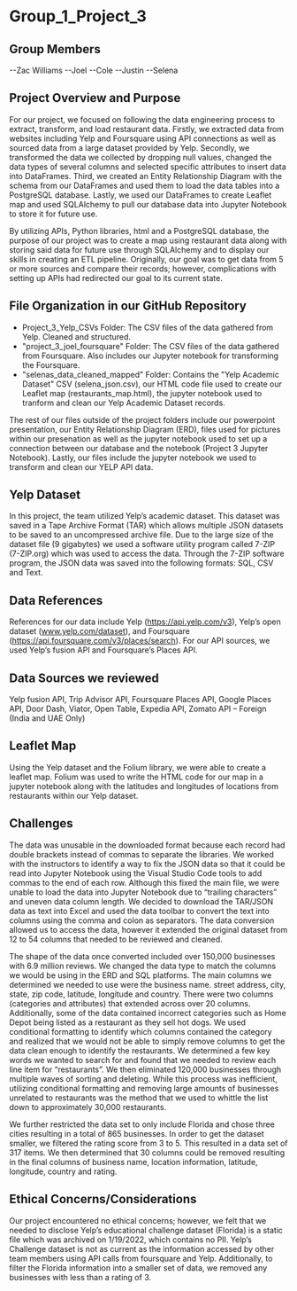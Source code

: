 # Group_1_Project_3
Group Members
--
--Zac Williams
--Joel
--Cole
--Justin
--Selena

Project Overview and Purpose
--
For our project, we focused on following the data engineering process to extract, transform, and load restaurant data. Firstly, we extracted data from websites including Yelp and Foursquare using API connections as well as sourced data from a large dataset provided by Yelp. Secondly, we transformed the data we collected by dropping null values, changed the data types of several columns and selected specific attributes to insert data into DataFrames. Third, we created an Entity Relationship Diagram with the schema from our DataFrames and used them to load the data tables into a PostgreSQL database. Lastly, we used our DataFrames to create Leaflet map and used SQLAlchemy to pull our database data into Jupyter Notebook to store it for future use.  

By utilizing APIs, Python libraries, html and a PostgreSQL database, the purpose of our project was to create a map using restaurant data along with storing said data for future use through SQLAlchemy and to display our skills in creating an ETL pipeline. Originally, our goal was to get data from 5 or more sources and compare their records; however, complications with setting up APIs had redirected our goal to its current state. 

File Organization in our GitHub Repository
--
- Project_3_Yelp_CSVs Folder: The CSV files of the data gathered from Yelp. Cleaned and structured.
- "project_3_joel_foursquare" Folder: The CSV files of the data gathered from Foursquare. Also includes our Jupyter notebook for transforming the Foursquare. 
- "selenas_data_cleaned_mapped" Folder: Contains the "Yelp Academic Dataset" CSV (selena_json.csv), our HTML code file used to create our Leaflet map (restaurants_map.html), the jupyter notebook used to tranform and clean our Yelp Academic Dataset records. 

The rest of our files outside of the project folders include our powerpoint presentation, our Entity Relationship Diagram (ERD), files used for pictures within our presenation as well as the jupyter notebook used to set up a connection between our database and the notebook (Project 3 Jupyter Notebook). Lastly, our files include the jupyter notebook we used to transform and clean our YELP API data. 

Yelp Dataset
--
In this project, the team utilized Yelp’s academic dataset. This dataset was saved in a Tape Archive Format (TAR) which allows multiple JSON datasets to be saved to an uncompressed archive file.  Due to the large size of the dataset file (9 gigabytes) we used a software utility program called 7-ZIP (7-ZIP.org) which was used to access the data. Through the 7-ZIP software program, the JSON data was saved into the following formats: SQL, CSV and Text. 


Data References
--
References for our data include Yelp (https://api.yelp.com/v3), Yelp’s open dataset (www.yelp.com/dataset), and Foursquare (https://api.foursquare.com/v3/places/search). For our API sources, we used Yelp’s fusion API and Foursquare’s Places API.

Data Sources we reviewed
--
Yelp fusion API, Trip Advisor API, Foursquare Places API, Google Places API, Door Dash, Viator, Open Table, Expedia API, Zomato API – Foreign (India and UAE Only)

Leaflet Map
--
Using the Yelp dataset and the Folium library, we were able to create a leaflet map. Folium was used to write the HTML code for our map in a jupyter notebook along with the latitudes and longitudes of locations from restaurants within our Yelp dataset. 

Challenges
--
The data was unusable in the downloaded format because each record had double brackets instead of commas to separate the libraries. We worked with the instructors to identify a way to fix the JSON data so that it could be read into Jupyter Notebook using the Visual Studio Code tools to add commas to the end of each row. Although this fixed the main file, we were unable to load the data into Jupyter Notebook due to “trailing characters” and uneven data column length. 
We decided to download the TAR/JSON data as text into Excel and used the data toolbar to convert the text into columns using the comma and colon as separators. The data conversion allowed us to access the data, however it extended the original dataset from 12 to 54 columns that needed to be reviewed and cleaned. 

The shape of the data once converted included over 150,000 businesses with 6.9 million reviews. We changed the data type to match the columns we would be using in the ERD and SQL platforms. The main columns we determined we needed to use were the business name. street address, city, state, zip code, latitude, longitude and country. There were two columns (categories and attributes) that extended across over 20 columns. Additionally, some of the data contained incorrect categories such as Home Depot being listed as a restaurant as they sell hot dogs. We used conditional formatting to identify which columns contained the category and realized that we would not be able to simply remove columns to get the data clean enough to identify the restaurants. We determined a few key words we wanted to search for and found that we needed to review each line item for “restaurants”. We then eliminated 120,000 businesses through multiple waves of sorting and deleting. While this process was inefficient, utilizing conditional formatting and removing large amounts of businesses unrelated to restaurants was the method that we used to whittle the list down to approximately 30,000 restaurants. 

We further restricted the data set to only include Florida and chose three cities resulting in a total of 865 businesses. In order to get the dataset smaller, we filtered the rating score from 3 to 5. This resulted in a data set of 317 items. We then determined that 30 columns could be removed resulting in the final columns of business name, location information, latitude, longitude, country and rating. 

Ethical Concerns/Considerations
--
Our project encountered no ethical concerns; however, we felt that we needed to disclose Yelp’s educational challenge dataset (Florida) is a static file which was archived on 1/19/2022, which contains no PII.  Yelp’s Challenge dataset is not as current as the information accessed by other team members using API calls from foursquare and Yelp. Additionally, to filter the Florida information into a smaller set of data, we removed any businesses with less than a rating of 3.
